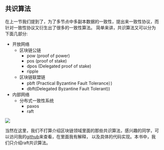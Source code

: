 ## 共识算法

在上一节我们提到了，为了多节点中多副本数据的一致性，提出来一致性协议，而针对一致性协议又衍生出了很多的一致性算法。
简单来讲，共识算法又可以分为下面几部分:
- 开放网络
    - 区块链公链
        - pow (proof of power)
        - pos (proof of stake)
        - dpos (Delegated proof of stake)
        - ripple
    - 区块链联盟链
        - pbft (Practical Byzantine Fault Tolerance）)
        - dbft(Delegated Byzantine Fault Tolerant))
- 内部网络
    - 分布式一致性系统
        - paxos
        - raft  

![](https://raw.githubusercontent.com/csunny/etcd-from-arch-to-souce-code/master/_asserts/images/consensus_algorithm.jpg)

当然在这里，我们不打算介绍区块链领域里面的那些共识算法，感兴趣的同学，可以访问我的[github](https://github.com/csunny)来查看，在里面我有解释，
以及具体的代码实现。本书中，我们只介绍raft共识算法。